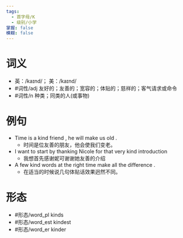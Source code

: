 ```yaml
---
tags:
  - 首字母/K
  - 级别/小学
掌握: false
模糊: false
---
```

# 词义
- 英：/kaɪnd/； 美：/kaɪnd/
- #词性/adj  友好的；友善的；宽容的；体贴的；慈祥的；客气请求或命令
- #词性/n  种类；同类的人(或事物)
# 例句
- Time is a kind friend , he will make us old .
	- 时间是位友善的朋友，他会使我们变老。
- I want to start by thanking Nicole for that very kind introduction
	- 我想首先感谢妮可谢谢她友善的介绍
- A few kind words at the right time make all the difference .
	- 在适当的时候说几句体贴话效果迥然不同。
# 形态
- #形态/word_pl kinds
- #形态/word_est kindest
- #形态/word_er kinder
